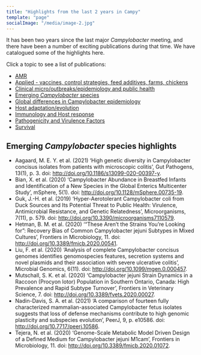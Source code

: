 ```yaml
---
title: "Highlights from the last 2 years in Campy"
template: "page"
socialImage: "/media/image-2.jpg"
---
```

It has been two years since the last major *Campylobacter* meeting, and there have been a number of exciting publications during that time. We have catalogued some of the highlights here. 

Click a topic to see a list of publications:

* [AMR](/pages/literature/amr)
* [Applied - vaccines, control strategies, feed additives, farms, chickens](/pages/literature/applied)
* [Clinical micro/outbreaks/epidemiology and public health](/pages/literature/clinical)
* [Emerging *Campylobacter* species](/pages/literature/emerging)
* [Global differences in Campylobacter epidemiology](/pages/literature/global)
* [Host adaptation/evolution](/pages/literature/evolution)
* [Immunology and Host response](/pages/literature/immunology)
* [Pathogenicity and Virulence Factors](/pages/literature/pathogenicity)
* [Survival](/pages/literature/survival)

## Emerging *Campylobacter* species highlights

* Aagaard, M. E. Y. et al. (2021) ‘High genetic diversity in Campylobacter concisus isolates from patients with microscopic colitis’, Gut Pathogens, 13(1), p. 3. doi: http://doi.org/10.1186/s13099-020-00397-y.
* Bian, X. et al. (2020) ‘Campylobacter Abundance in Breastfed Infants and Identification of a New Species in the Global Enterics Multicenter Study’, mSphere, 5(1). doi: http://doi.org/10.1128/mSphere.00735-19.
* Guk, J.-H. et al. (2019) ‘Hyper-Aerotolerant Campylobacter coli from Duck Sources and Its Potential Threat to Public Health: Virulence, Antimicrobial Resistance, and Genetic Relatedness’, Microorganisms, 7(11), p. 579. doi: http://doi.org/10.3390/microorganisms7110579.
* Hetman, B. M. et al. (2020) ‘“These Aren’t the Strains You’re Looking for”: Recovery Bias of Common Campylobacter jejuni Subtypes in Mixed Cultures’, Frontiers in Microbiology, 11. doi: http://doi.org/10.3389/fmicb.2020.00541.
* Liu, F. et al. (2020) ‘Analysis of complete Campylobacter concisus genomes identifies genomospecies features, secretion systems and novel plasmids and their association with severe ulcerative colitis’, Microbial Genomics, 6(11). doi: http://doi.org/10.1099/mgen.0.000457.
* Mutschall, S. K. et al. (2020) ‘Campylobacter jejuni Strain Dynamics in a Raccoon (Procyon lotor) Population in Southern Ontario, Canada: High Prevalence and Rapid Subtype Turnover’, Frontiers in Veterinary Science, 7. doi: http://doi.org/10.3389/fvets.2020.00027.
* Nadin-Davis, S. A. et al. (2021) ‘A comparison of fourteen fully characterized mammalian-associated Campylobacter fetus isolates suggests that loss of defense mechanisms contribute to high genomic plasticity and subspecies evolution’, PeerJ, 9, p. e10586. doi: http://doi.org/10.7717/peerj.10586.
* Tejera, N. et al. (2020) ‘Genome-Scale Metabolic Model Driven Design of a Defined Medium for Campylobacter jejuni M1cam’, Frontiers in Microbiology, 11. doi: http://doi.org/10.3389/fmicb.2020.01072.